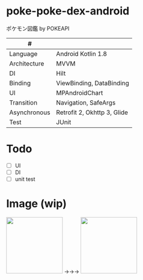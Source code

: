 # poke-poke-dex-android
ポケモン図鑑 by POKEAPI 

| # | |
| ---- |--------------------------|
| Language| Android Kotlin 1.8 |
| Architecture | MVVM |
| DI | Hilt |
| Binding | ViewBinding, DataBinding |
| UI | MPAndroidChart |
| Transition | Navigation, SafeArgs |
| Asynchronous | Retrofit 2, Okhttp 3, Glide |
| Test | JUnit |

# Todo
- [ ] UI
- [ ] DI
- [ ] unit test

# Image (wip)
<img width=150 src="https://github.com/kuskyst/poke-poke-dex-android/assets/126965999/f5a9faa3-3ed9-4826-b8b8-6c81e950b08a">
→→→
<img width=150 src="https://github.com/kuskyst/poke-poke-dex-android/assets/126965999/8bc37e74-00cd-4341-9752-a660ff617ca8">
